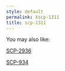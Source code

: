 ```yaml
---
style: default
permalink: Xscp-1311
title: scp-1311
---
```

You may also like:

[SCP-2936](http://scp-wiki.net/scp-2936)

[SCP-934](http://scp-wiki.net/scp-934)
